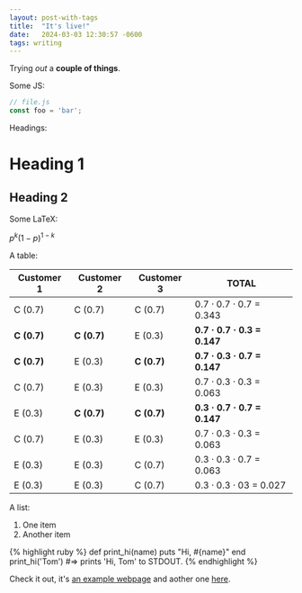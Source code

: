 ```yaml
---
layout: post-with-tags
title:  "It's live!"
date:   2024-03-03 12:30:57 -0600
tags: writing
---
```


Trying _out_ a **couple of things**.

Some JS:

```js
// file.js
const foo = 'bar';
```

Headings:

# Heading 1

## Heading 2

Some LaTeX:

$p^k (1 - p)^{1-k}$

A table:

| Customer 1 | Customer 2 | Customer 3 | TOTAL |
| --- | --- | --- | --- |
| C (0.7) | C (0.7) | C (0.7) | 0.7 · 0.7 · 0.7 = 0.343 |
| **C (0.7)** | **C (0.7)** | E (0.3) | **0.7 · 0.7 · 0.3 = 0.147** |
| **C (0.7)** | E (0.3) | **C (0.7)** | **0.7 · 0.3 · 0.7 = 0.147** |
| C (0.7) | E (0.3) | E (0.3) | 0.7 · 0.3 · 0.3 = 0.063 |
| E (0.3) | **C (0.7)** | **C (0.7)** | **0.3 · 0.7 · 0.7 = 0.147** |
| C (0.7) | E (0.3) | E (0.3) | 0.7 · 0.3 · 0.3 = 0.063 |
| E (0.3) | E (0.3) | C (0.7) | 0.3 · 0.3 · 0.7 = 0.063 |
| E (0.3) | E (0.3) | C (0.7) | 0.3 · 0.3 · 03 = 0.027 |

A list:

1. One item
2. Another item

{% highlight ruby %}
def print_hi(name)
  puts "Hi, #{name}"
end
print_hi('Tom')
#=> prints 'Hi, Tom' to STDOUT.
{% endhighlight %}

Check it out, it's [an example webpage][example-com] and aother one [here](https://example.com).

[example-com]: https://example.com
